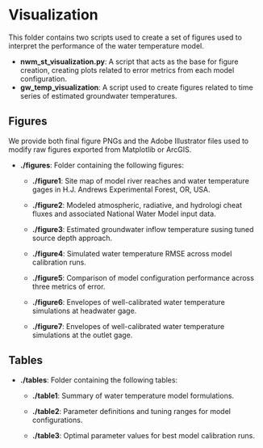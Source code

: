 # Visualization

This folder contains two scripts used to create a set of figures used to interpret the performance of the water temperature model.

-   **nwm_st_visualization.py**: A script that acts as the base for figure creation, creating plots related to error metrics from each model configuration.
-   **gw_temp_visualization**: A script used to create figures related to time series of estimated groundwater temperatures.

## Figures

We provide both final figure PNGs and the Adobe Illustrator files used to modify raw figures exported from Matplotlib or ArcGIS.

-   **./figures**: Folder containing the following figures:

    -   **./figure1**: Site map of model river reaches and water temperature gages in H.J. Andrews Experimental Forest, OR, USA.

    -   **./figure2**: Modeled atmospheric, radiative, and hydrologi cheat fluxes and associated National Water Model input data.

    -   **./figure3**: Estimated groundwater inflow temperature susing tuned source depth approach.

    -   **./figure4**: Simulated water temperature RMSE across model calibration runs.

    -   **./figure5**: Comparison of model configuration performance across three metrics of error.

    -   **./figure6**: Envelopes of well-calibrated water temperature simulations at headwater gage.

    -   **./figure7**: Envelopes of well-calibrated water temperature simulations at the outlet gage.

## Tables

-   **./tables**: Folder containing the following tables:

    -   **./table1**: Summary of water temperature model formulations.

    -   **./table2**: Parameter definitions and tuning ranges for model configurations.

    -   **./table3**: Optimal parameter values for best model calibration runs.
